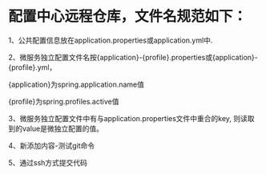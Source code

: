 # 配置中心远程仓库，文件名规范如下：

1、公共配置信息放在application.properties或application.yml中.

2、微服务独立配置文件名按{application}-{profile}.properties或{application}-{profile}.yml，

   {application}为spring.application.name值
   
   {profile}为spring.profiles.active值
   
   
3、微服务独立配置文件中有与application.properties文件中重合的key, 则读取到的value是微独立配置的值。

4、新添加内容-测试git命令

5、通过ssh方式提交代码
